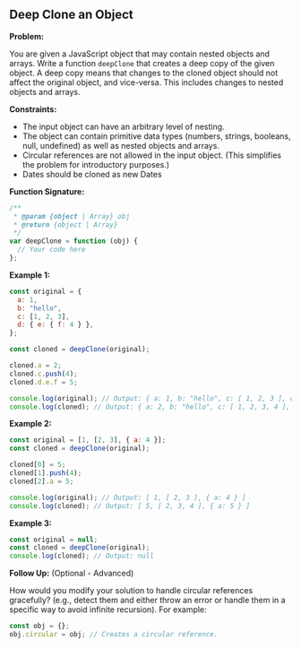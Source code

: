 ## Deep Clone an Object

**Problem:**

You are given a JavaScript object that may contain nested objects and arrays. Write a function `deepClone` that creates a deep copy of the given object. A deep copy means that changes to the cloned object should not affect the original object, and vice-versa. This includes changes to nested objects and arrays.

**Constraints:**

- The input object can have an arbitrary level of nesting.
- The object can contain primitive data types (numbers, strings, booleans, null, undefined) as well as nested objects and arrays.
- Circular references are not allowed in the input object. (This simplifies the problem for introductory purposes.)
- Dates should be cloned as new Dates

**Function Signature:**

```javascript
/**
 * @param {object | Array} obj
 * @return {object | Array}
 */
var deepClone = function (obj) {
  // Your code here
};
```

**Example 1:**

```javascript
const original = {
  a: 1,
  b: "hello",
  c: [1, 2, 3],
  d: { e: { f: 4 } },
};

const cloned = deepClone(original);

cloned.a = 2;
cloned.c.push(4);
cloned.d.e.f = 5;

console.log(original); // Output: { a: 1, b: "hello", c: [ 1, 2, 3 ], d: { e: { f: 4 } } }
console.log(cloned); // Output: { a: 2, b: "hello", c: [ 1, 2, 3, 4 ], d: { e: { f: 5 } } }
```

**Example 2:**

```javascript
const original = [1, [2, 3], { a: 4 }];
const cloned = deepClone(original);

cloned[0] = 5;
cloned[1].push(4);
cloned[2].a = 5;

console.log(original); // Output: [ 1, [ 2, 3 ], { a: 4 } ]
console.log(cloned); // Output: [ 5, [ 2, 3, 4 ], { a: 5 } ]
```

**Example 3:**

```javascript
const original = null;
const cloned = deepClone(original);
console.log(cloned); // Output: null
```

**Follow Up:** (Optional - Advanced)

How would you modify your solution to handle circular references gracefully? (e.g., detect them and either throw an error or handle them in a specific way to avoid infinite recursion). For example:

```javascript
const obj = {};
obj.circular = obj; // Creates a circular reference.
```
